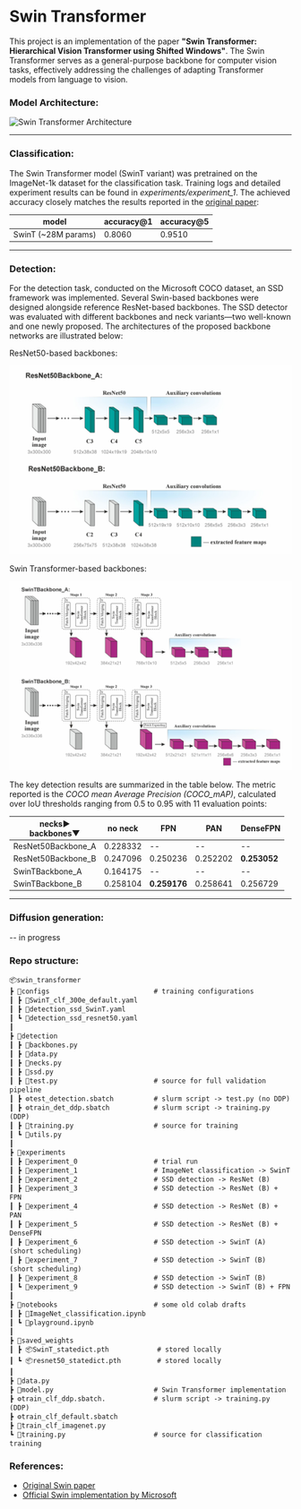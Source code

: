 # Swin Transformer

This project is an implementation of the paper **"Swin Transformer: Hierarchical Vision Transformer using Shifted Windows"**. The Swin Transformer serves as a general-purpose backbone for computer vision tasks, effectively addressing the challenges of adapting Transformer models from language to vision.

### Model Architecture:

![Swin Transformer Architecture](https://amaarora.github.io/images/swin-transformer.png)

---
### Classification:
The Swin Transformer model (SwinT variant) was pretrained on the ImageNet-1k dataset for the classification task. Training logs and detailed experiment results can be found in *experiments/experiment_1*. The achieved accuracy closely matches the results reported in the [original paper](https://arxiv.org/abs/2103.14030):

| model               | accuracy@1 | accuracy@5|
|---------------------|------------|-----------|
| SwinT  (~28M params)|   0.8060   |  0.9510   |

---

### Detection:
For the detection task, conducted on the Microsoft COCO dataset, an SSD framework was implemented. Several Swin-based backbones were designed alongside reference ResNet-based backbones. The SSD detector was evaluated with different backbones and neck variants—two well-known and one newly proposed. The architectures of the proposed backbone networks are illustrated below:

ResNet50-based backbones:
<p align="left"> <img src="imgs/resnet_scheme.jpg" alt="ResNet50 backbones" /> </p>

Swin Transformer-based backbones:
<p align="left"> <img src="imgs/swin_scheme.jpg" alt="SwinT backbones" /> </p>

The key detection results are summarized in the table below. The metric reported is the *COCO mean Average Precision (COCO_mAP)*, calculated over IoU thresholds ranging from 0.5 to 0.95 with 11 evaluation points:

| necks▶<br>backbones▼  | no neck  |     FPN      |    PAN   |   DenseFPN   |
|-----------------------|----------|--------------|----------|--------------|
| ResNet50Backbone_A    | 0.228332 |    --        |   --     |     --       |
| ResNet50Backbone_B    | 0.247096 | 0.250236     | 0.252202 | **0.253052** |
| SwinTBackbone_A       | 0.164175 |     --       |    --    |     --       |
| SwinTBackbone_B       | 0.258104 | **0.259176** | 0.258641 |   0.256729   |

---

### Diffusion generation:
-- in progress 

### Repo structure:

 ```
📦swin_transformer
 ┣ 📂configs                          # training configurations
 ┃ ┣ 📜SwinT_clf_300e_default.yaml
 ┃ ┣ 📜detection_ssd_SwinT.yaml
 ┃ ┗ 📜detection_ssd_resnet50.yaml
 ┃ 
 ┣ 📂detection
 ┃ ┣ 📜backbones.py
 ┃ ┣ 📜data.py
 ┃ ┣ 📜necks.py
 ┃ ┣ 📜ssd.py
 ┃ ┣ 📜test.py                        # source for full validation pipeline
 ┃ ┣ ⚙️test_detection.sbatch          # slurm script -> test.py (no DDP)
 ┃ ┣ ⚙️train_det_ddp.sbatch           # slurm script -> training.py (DDP)
 ┃ ┣ 📜training.py                    # source for training
 ┃ ┗ 📜utils.py
 ┃
 ┣ 📂experiments
 ┃ ┣ 📂experiment_0                   # trial run
 ┃ ┣ 📂experiment_1                   # ImageNet classification -> SwinT
 ┃ ┣ 📂experiment_2                   # SSD detection -> ResNet (B)
 ┃ ┣ 📂experiment_3                   # SSD detection -> ResNet (B) + FPN
 ┃ ┣ 📂experiment_4                   # SSD detection -> ResNet (B) + PAN
 ┃ ┣ 📂experiment_5                   # SSD detection -> ResNet (B) + DenseFPN
 ┃ ┣ 📂experiment_6                   # SSD detection -> SwinT (A) (short scheduling)
 ┃ ┣ 📂experiment_7                   # SSD detection -> SwinT (B) (short scheduling)
 ┃ ┣ 📂experiment_8                   # SSD detection -> SwinT (B)
 ┃ ┗ 📂experiment_9                   # SSD detection -> SwinT (B) + FPN  
 ┃
 ┣ 📂notebooks                        # some old colab drafts 
 ┃ ┣ 📜ImageNet_classification.ipynb
 ┃ ┗ 📜playground.ipynb
 ┃
 ┣ 📂saved_weights
 ┃ ┣ 📦SwinT_statedict.pth            # stored locally 
 ┃ ┗ 📦resnet50_statedict.pth         # stored locally
 ┃
 ┣ 📜data.py
 ┣ 📜model.py                         # Swin Transformer implementation
 ┣ ⚙️train_clf_ddp.sbatch.            # slurm script -> training.py (DDP)
 ┣ ⚙️train_clf_default.sbatch
 ┣ 📜train_clf_imagenet.py
 ┗ 📜training.py                      # source for classification training
 ```

### References:

* [Original Swin paper](https://arxiv.org/abs/2103.14030)
* [Official Swin implementation by Microsoft](https://github.com/microsoft/Swin-Transformer)